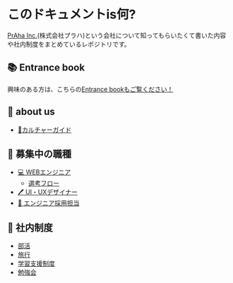 # このドキュメントis何?
[PrAha Inc.](https://www.praha-inc.com/)(株式会社プラハ)という会社について知ってもらいたくて書いた内容や社内制度をまとめているレポジトリです。

## 📚 Entrance book
興味のある方は、こちらの[Entrance bookもご覧ください！](https://separated-rover-67e.notion.site/Entrance-Book-0f143777a5df47c28d08d85498ed82c4)

## 👀 about us
- [🎪カルチャーガイド](/for-external/culture.md)

## 👐 募集中の職種
- [💻 WEBエンジニア](/for-external/recruitment/engineer)
  - [選考フロー](/for-external/recruitment/engineer/flow)
- [🖊 UI・UXデザイナー](/for-external/recruitment/designer)
- [🤝 エンジニア採用担当](/for-external/recruitment/recruiter)

## 🏃 社内制度
- [部活](/for-external/company-system/club.md)
- [旅行](/for-external/company-system/travel.md)
- [学習支援制度](/for-external/company-system/learning-support.md)
- [勉強会](/for-external/company-system/study.md)
